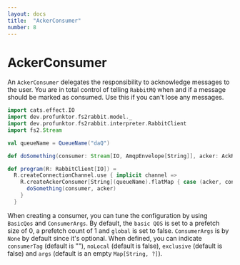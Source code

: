 ```yaml
---
layout: docs
title:  "AckerConsumer"
number: 8
---
```


# AckerConsumer

An `AckerConsumer` delegates the responsibility to acknowledge messages to the user. You are in total control of telling `RabbitMQ` when and if a message should be marked as consumed. Use this if you can't lose any messages.

```scala mdoc:silent
import cats.effect.IO
import dev.profunktor.fs2rabbit.model._
import dev.profunktor.fs2rabbit.interpreter.RabbitClient
import fs2.Stream

val queueName = QueueName("daQ")

def doSomething(consumer: Stream[IO, AmqpEnvelope[String]], acker: AckResult => IO[Unit]): IO[Unit] = IO.unit

def program(R: RabbitClient[IO]) =
  R.createConnectionChannel.use { implicit channel =>
    R.createAckerConsumer[String](queueName).flatMap { case (acker, consumer) =>
      doSomething(consumer, acker)
    }
  }
```

When creating a consumer, you can tune the configuration by using `BasicQos` and `ConsumerArgs`. By default, the `basic QOS` is set to a prefetch size of 0, a prefetch count of 1 and `global` is set to false. `ConsumerArgs` is by `None` by default since it's optional. When defined, you can indicate `consumerTag` (default is ""), `noLocal` (default is false), `exclusive` (default is false) and `args` (default is an empty `Map[String, ?]`).
